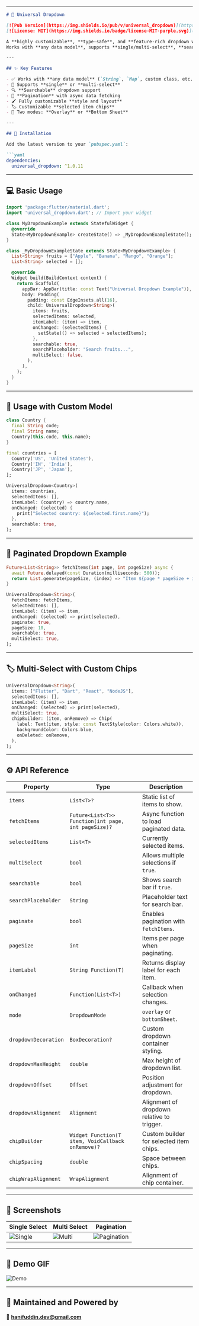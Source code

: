 
---

````markdown
# 🔽 Universal Dropdown

[![Pub Version](https://img.shields.io/pub/v/universal_dropdown)](https://pub.dev/packages/universal_dropdown)
[![License: MIT](https://img.shields.io/badge/license-MIT-purple.svg)](https://opensource.org/licenses/MIT)

A **highly customizable**, **type-safe**, and **feature-rich dropdown widget** for Flutter.  
Works with **any data model**, supports **single/multi-select**, **search**, **pagination**, **custom chips**, and multiple display modes (**overlay** or **bottom sheet**).

---

## ✨ Key Features

- ✅ Works with **any data model** (`String`, `Map`, custom class, etc.)
- 🎯 Supports **single** or **multi-select**
- 🔍 **Searchable** dropdown support
- 📜 **Pagination** with async data fetching
- 🖌️ Fully customizable **style and layout**
- 🏷️ Customizable **selected item chips**
- 📱 Two modes: **Overlay** or **Bottom Sheet**

---

## 🔧 Installation

Add the latest version to your `pubspec.yaml`:

```yaml
dependencies:
  universal_dropdown: ^1.0.11
````

---

## 💻 Basic Usage

```dart
import 'package:flutter/material.dart';
import 'universal_dropdown.dart'; // Import your widget

class MyDropdownExample extends StatefulWidget {
  @override
  State<MyDropdownExample> createState() => _MyDropdownExampleState();
}

class _MyDropdownExampleState extends State<MyDropdownExample> {
  List<String> fruits = ["Apple", "Banana", "Mango", "Orange"];
  List<String> selected = [];

  @override
  Widget build(BuildContext context) {
    return Scaffold(
      appBar: AppBar(title: const Text("Universal Dropdown Example")),
      body: Padding(
        padding: const EdgeInsets.all(16),
        child: UniversalDropdown<String>(
          items: fruits,
          selectedItems: selected,
          itemLabel: (item) => item,
          onChanged: (selectedItems) {
            setState(() => selected = selectedItems);
          },
          searchable: true,
          searchPlaceholder: "Search fruits...",
          multiSelect: false,
        ),
      ),
    );
  }
}
```

---

## 🧩 Usage with Custom Model

```dart
class Country {
  final String code;
  final String name;
  Country(this.code, this.name);
}

final countries = [
  Country('US', 'United States'),
  Country('IN', 'India'),
  Country('JP', 'Japan'),
];

UniversalDropdown<Country>(
  items: countries,
  selectedItems: [],
  itemLabel: (country) => country.name,
  onChanged: (selected) {
    print("Selected country: ${selected.first.name}");
  },
  searchable: true,
);
```

---

## 📜 Paginated Dropdown Example

```dart
Future<List<String>> fetchItems(int page, int pageSize) async {
  await Future.delayed(const Duration(milliseconds: 500));
  return List.generate(pageSize, (index) => "Item ${page * pageSize + index + 1}");
}

UniversalDropdown<String>(
  fetchItems: fetchItems,
  selectedItems: [],
  itemLabel: (item) => item,
  onChanged: (selected) => print(selected),
  paginate: true,
  pageSize: 10,
  searchable: true,
  multiSelect: true,
);
```

---

## 🏷️ Multi-Select with Custom Chips

```dart
UniversalDropdown<String>(
  items: ["Flutter", "Dart", "React", "NodeJS"],
  selectedItems: [],
  itemLabel: (item) => item,
  onChanged: (selected) => print(selected),
  multiSelect: true,
  chipBuilder: (item, onRemove) => Chip(
    label: Text(item, style: const TextStyle(color: Colors.white)),
    backgroundColor: Colors.blue,
    onDeleted: onRemove,
  ),
);
```

---

## ⚙️ API Reference

| Property             | Type                                                | Description                                |
| -------------------- | --------------------------------------------------- | ------------------------------------------ |
| `items`              | `List<T>?`                                          | Static list of items to show.              |
| `fetchItems`         | `Future<List<T>> Function(int page, int pageSize)?` | Async function to load paginated data.     |
| `selectedItems`      | `List<T>`                                           | Currently selected items.                  |
| `multiSelect`        | `bool`                                              | Allows multiple selections if `true`.      |
| `searchable`         | `bool`                                              | Shows search bar if `true`.                |
| `searchPlaceholder`  | `String`                                            | Placeholder text for search bar.           |
| `paginate`           | `bool`                                              | Enables pagination with `fetchItems`.      |
| `pageSize`           | `int`                                               | Items per page when paginating.            |
| `itemLabel`          | `String Function(T)`                                | Returns display label for each item.       |
| `onChanged`          | `Function(List<T>)`                                 | Callback when selection changes.           |
| `mode`               | `DropdownMode`                                      | `overlay` or `bottomSheet`.                |
| `dropdownDecoration` | `BoxDecoration?`                                    | Custom dropdown container styling.         |
| `dropdownMaxHeight`  | `double`                                            | Max height of dropdown list.               |
| `dropdownOffset`     | `Offset`                                            | Position adjustment for dropdown.          |
| `dropdownAlignment`  | `Alignment`                                         | Alignment of dropdown relative to trigger. |
| `chipBuilder`        | `Widget Function(T item, VoidCallback onRemove)?`   | Custom builder for selected item chips.    |
| `chipSpacing`        | `double`                                            | Space between chips.                       |
| `chipWrapAlignment`  | `WrapAlignment`                                     | Alignment of chip container.               |

---

## 📸 Screenshots

| Single Select                     | Multi Select                    | Pagination                                |
| --------------------------------- | ------------------------------- | ----------------------------------------- |
| ![Single](screenshots/single.png) | ![Multi](screenshots/multi.png) | ![Pagination](screenshots/pagination.png) |

---

## 🎥 Demo GIF

![Demo](screenshots/demo.gif)

---

## 🙌 Maintained and Powered by

📧 **[hanifuddin.dev@gmail.com](mailto:hanifuddin.dev@gmail.com)**

```

